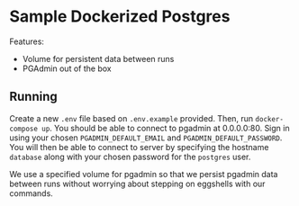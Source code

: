 # Sample Dockerized Postgres

Features:

- Volume for persistent data between runs
- PGAdmin out of the box

## Running

Create a new `.env` file based on `.env.example` provided. Then, run `docker-compose up`. You should be able to connect to pgadmin at 0.0.0.0:80. Sign in using your chosen `PGADMIN_DEFAULT_EMAIL` and `PGADMIN_DEFAULT_PASSWORD`. You will then be able to connect to server by specifying the hostname `database` along with your chosen password for the `postgres` user.

We use a specified volume for pgadmin so that we persist pgadmin data between runs without worrying about stepping on eggshells with our commands.